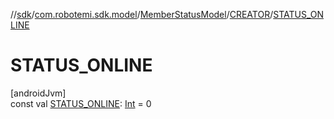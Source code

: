 //[sdk](../../../../index.md)/[com.robotemi.sdk.model](../../index.md)/[MemberStatusModel](../index.md)/[CREATOR](index.md)/[STATUS_ONLINE](-s-t-a-t-u-s_-o-n-l-i-n-e.md)

# STATUS_ONLINE

[androidJvm]\
const val [STATUS_ONLINE](-s-t-a-t-u-s_-o-n-l-i-n-e.md): [Int](https://kotlinlang.org/api/latest/jvm/stdlib/kotlin/-int/index.html) = 0
